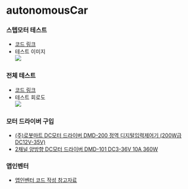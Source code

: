 # autonomousCar

### 스텝모터 테스트  
* [코드 링크](https://github.com/mtinet/autonomousCar/blob/master/code/stepperMotor.ino)  
* 테스트 이미지  
![](https://github.com/mtinet/autonomousCar/blob/master/image/stepMotorCircuit.jpg?raw=true)  


### 전체 테스트  
* [코드 링크](https://github.com/mtinet/autonomousCar/blob/master/code/autonomousCar.ino)  
* 테스트 회로도  
![](https://github.com/mtinet/autonomousCar/blob/master/image/totalCircuit.png?raw=true)  


### 모터 드라이버 구입  
* [(주)로봇마트 DC모터 드라이버 DMD-200 정역 디지털입력제어기 (200W급 DC12V-35V)](https://www.motorbank.kr/goods/goods_view.php?goodsNo=1000007471)  
* [2채널 양방향 DC모터 드라이버 DMD-101 DC3-36V 10A 360W](https://www.motorbank.kr/goods/goods_view.php?goodsNo=1000009114)  


### 앱인벤터  
* [앱인벤터 코드 작성 참고자료](http://blog.naver.com/PostView.nhn?blogId=kids_power&logNo=221368450791&parentCategoryNo=&categoryNo=42&viewDate=&isShowPopularPosts=true&from=search)  
